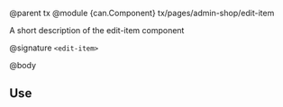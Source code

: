@parent tx
@module {can.Component} tx/pages/admin-shop/edit-item <edit-item>

A short description of the edit-item component

@signature `<edit-item>`

@body

## Use

